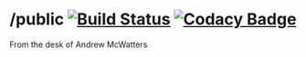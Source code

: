 /public [![Build Status](https://travis-ci.org/andrewmcwatters/public.svg?branch=master)](https://travis-ci.org/andrewmcwatters/public) [![Codacy Badge](https://www.codacy.com/project/badge/6c3d3527a7ba44c8b4ee7acc239870a5)](https://www.codacy.com/public/andrewmcwatters/public)
=======

From the desk of Andrew McWatters
